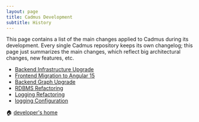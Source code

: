 ```yaml
---
layout: page
title: Cadmus Development
subtitle: History
---
```


This page contains a list of the main changes applied to Cadmus during its development. Every single Cadmus repository keeps its own changelog; this page just summarizes the main changes, which reflect big architectural changes, new features, etc.

- [Backend Infrastructure Upgrade](history/b-config.md)
- [Frontend Migration to Angular 15](history/f-angular15.md)
- [Backend Graph Upgrade](history/b-graph.md)
- [RDBMS Refactoring](history/b-rdbms.md)
- [Logging Refactoring](history/b-logging.md)
- [logging Configuration](history/b-logging-cfg.md)

🏠 [developer's home](toc.md)
